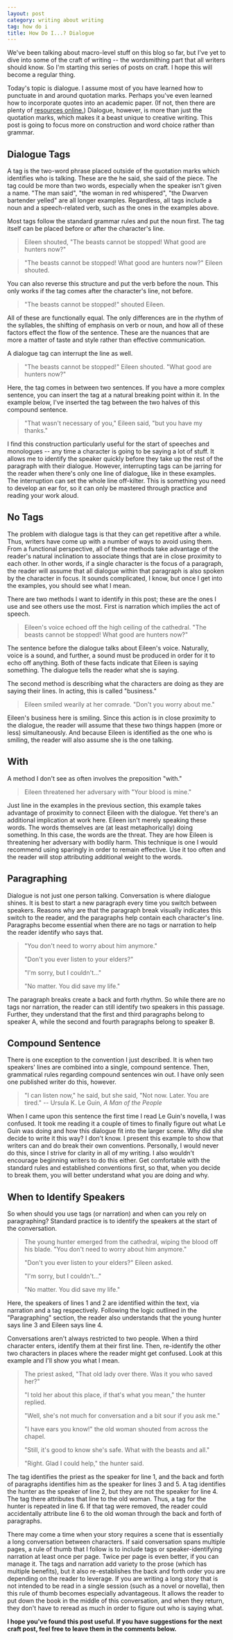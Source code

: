 ```yaml
---
layout: post
category: writing about writing
tag: how do i
title: How Do I...? Dialogue
---
```


We've been talking about macro-level stuff on this blog so far, but I've yet to dive into some of the craft of writing -- the wordsmithing part that all writers should know. So I'm starting this series of posts on craft. I hope this will become a regular thing.

Today's topic is dialogue. I assume most of you have learned how to punctuate in and around quotation marks. Perhaps you've even learned how to incorporate quotes into an academic paper. (If not, then there are plenty of [resources online.](https://www.grammarly.com/blog/quotation-marks/)) Dialogue, however, is more than just the quotation marks, which makes it a beast unique to creative writing. This post is going to focus more on construction and word choice rather than grammar.

<!--excerpt-->

## Dialogue Tags ##

A tag is the two-word phrase placed outside of the quotation marks which identifies who is talking. These are the he said, she said of the piece. The tag could be more than two words, especially when the speaker isn't given a name. "The man said", "the woman in red whispered", "the Dwarven bartender yelled" are all longer examples. Regardless, all tags include a noun and a speech-related verb, such as the ones in the examples above.

Most tags follow the standard grammar rules and put the noun first. The tag itself can be placed before or after the character's line.

>Eileen shouted, "The beasts cannot be stopped! What good are hunters now?"

>"The beasts cannot be stopped! What good are hunters now?" Eileen shouted.

You can also reverse this structure and put the verb before the noun. This only works if the tag comes after the character's line, not before.

>"The beasts cannot be stopped!" shouted Eileen.

All of these are functionally equal. The only differences are in the rhythm of the syllables, the shifting of emphasis on verb or noun, and how all of these factors effect the flow of the sentence. These are the nuances that are more a matter of taste and style rather than effective communication.

A dialogue tag can interrupt the line as well.

>"The beasts cannot be stopped!" Eileen shouted. "What good are hunters now?"

Here, the tag comes in between two sentences. If you have a more complex sentence, you can insert the tag at a natural breaking point within it. In the example below, I've inserted the tag between the two halves of this compound sentence.

>"That wasn't necessary of you," Eileen said, "but you have my thanks."

I find this construction particularly useful for the start of speeches and monologues -- any time a character is going to be saying a lot of stuff. It allows me to identify the speaker quickly before they take up the rest of the paragraph with their dialogue. However, interrupting tags can be jarring for the reader when there's only one line of dialogue, like in these examples. The interruption can set the whole line off-kilter. This is something you need to develop an ear for, so it can only be mastered through practice and reading your work aloud.

## No Tags ##

The problem with dialogue tags is that they can get repetitive after a while. Thus, writers have come up with a number of ways to avoid using them. From a functional perspective, all of these methods take advantage of the reader's natural inclination to associate things that are in close proximity to each other. In other words, if a single character is the focus of a paragraph, the reader will assume that all dialogue within that paragraph is also spoken by the character in focus. It sounds complicated, I know, but once I get into the examples, you should see what I mean.

There are two methods I want to identify in this post; these are the ones I use and see others use the most. First is narration which implies the act of speech.

>Eileen's voice echoed off the high ceiling of the cathedral. "The beasts cannot be stopped! What good are hunters now?"

The sentence before the dialogue talks about Eileen's voice. Naturally, voice is a sound, and further, a sound must be produced in order for it to echo off anything. Both of these facts indicate that Eileen is saying something. The dialogue tells the reader what she is saying.

The second method is describing what the characters are doing as they are saying their lines. In acting, this is called "business."

>Eileen smiled wearily at her comrade. "Don't you worry about me."

Eileen's business here is smiling. Since this action is in close proximity to the dialogue, the reader will assume that these two things happen (more or less) simultaneously. And because Eileen is identified as the one who is smiling, the reader will also assume she is the one talking.

## With ##

A method I don't see as often involves the preposition "with."

>Eileen threatened her adversary with "Your blood is mine."

Just line in the examples in the previous section, this example takes advantage of proximity to connect Eileen with the dialogue. Yet there's an additional implication at work here. Eileen isn't merely speaking these words. The words themselves are (at least metaphorically) doing something. In this case, the words are the threat. They are how Eileen is threatening her adversary with bodily harm. This technique is one I would recommend using sparingly in order to remain effective. Use it too often and the reader will stop attributing additional weight to the words.

## Paragraphing ##

Dialogue is not just one person talking. Conversation is where dialogue shines. It is best to start a new paragraph every time you switch between speakers. Reasons why are that the paragraph break visually indicates this switch to the reader, and the paragraphs help contain each character's line. Paragraphs become essential when there are no tags or narration to help the reader identify who says that.

>"You don't need to worry about him anymore."
>
>"Don't you ever listen to your elders?"
>
>"I'm sorry, but I couldn't..."
>
>"No matter. You did save my life."

The paragraph breaks create a back and forth rhythm. So while there are no tags nor narration, the reader can still identify two speakers in this passage. Further, they understand that the first and third paragraphs belong to speaker A, while the second and fourth paragraphs belong to speaker B.

## Compound Sentence ##

There is one exception to the convention I just described. It is when two speakers' lines are combined into a single, compound sentence. Then, grammatical rules regarding compound sentences win out. I have only seen one published writer do this, however.

>"I can listen now," he said, but she said, "Not now. Later. You are tired." -- Ursula K. Le Guin, *A Man of the People*

When I came upon this sentence the first time I read Le Guin's novella, I was confused. It took me reading it a couple of times to finally figure out what Le Guin was doing and how this dialogue fit into the larger scene. Why did she decide to write it this way? I don't know. I present this example to show that writers can and do break their own conventions. Personally, I would never do this, since I strive for clarity in all of my writing. I also wouldn't encourage beginning writers to do this either. Get comfortable with the standard rules and established conventions first, so that, when you decide to break them, you will better understand what you are doing and why.

## When to Identify Speakers ##

So when should you use tags (or narration) and when can you rely on paragraphing? Standard practice is to identify the speakers at the start of the conversation.

>The young hunter emerged from the cathedral, wiping the blood off his blade. "You don't need to worry about him anymore."
>
>"Don't you ever listen to your elders?" Eileen asked.
>
>"I'm sorry, but I couldn't..."
>
>"No matter. You did save my life."

Here, the speakers of lines 1 and 2 are identified within the text, via narration and a tag respectively. Following the logic outlined in the "Paragraphing" section, the reader also understands that the young hunter says line 3 and Eileen says line 4.

Conversations aren't always restricted to two people. When a third character enters, identify them at their first line. Then, re-identify the other two characters in places where the reader might get confused. Look at this example and I'll show you what I mean.

>The priest asked, "That old lady over there. Was it you who saved her?"
>
>"I told her about this place, if that's what you mean," the hunter replied.
>
>"Well, she's not much for conversation and a bit sour if you ask me."
>
>"I have ears you know!" the old woman shouted from across the chapel.
>
>"Still, it's good to know she's safe. What with the beasts and all."
>
>"Right. Glad I could help," the hunter said.

The tag identifies the priest as the speaker for line 1, and the back and forth of paragraphs identifies him as the speaker for lines 3 and 5. A tag identifies the hunter as the speaker of line 2, but they are not the speaker for line 4. The tag there attributes that line to the old woman. Thus, a tag for the hunter is repeated in line 6. If that tag were removed, the reader could accidentally attribute line 6 to the old woman through the back and forth of paragraphs.

There may come a time when your story requires a scene that is essentially a long conversation between characters. If said conversation spans multiple pages, a rule of thumb that I follow is to include tags or speaker-identifying narration at least once per page. Twice per page is even better, if you can manage it. The tags and narration add variety to the prose (which has multiple benefits), but it also re-establishes the back and forth order you are depending on the reader to leverage. If you are writing a long story that is not intended to be read in a single session (such as a novel or novella), then this rule of thumb becomes especially advantageous. It allows the reader to put down the book in the middle of this conversation, and when they return, they don't have to reread as much in order to figure out who is saying what.

**I hope you've found this post useful. If you have suggestions for the next craft post, feel free to leave them in the comments below.**
